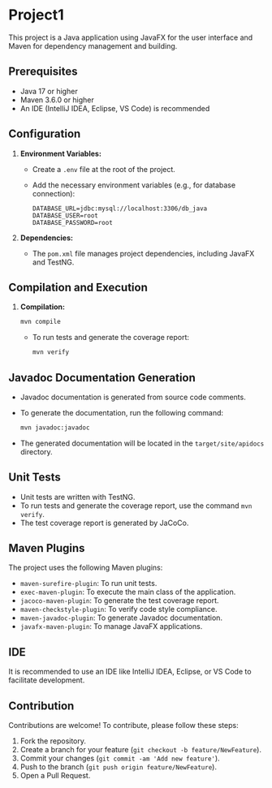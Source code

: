 # Project1

This project is a Java application using JavaFX for the user interface and Maven for dependency management and building.

## Prerequisites

* Java 17 or higher
* Maven 3.6.0 or higher
* An IDE (IntelliJ IDEA, Eclipse, VS Code) is recommended

## Configuration

1.  **Environment Variables:**
    * Create a `.env` file at the root of the project.
    * Add the necessary environment variables (e.g., for database connection):

        ```
        DATABASE_URL=jdbc:mysql://localhost:3306/db_java
        DATABASE_USER=root
        DATABASE_PASSWORD=root
        ```

2.  **Dependencies:**
    * The `pom.xml` file manages project dependencies, including JavaFX and TestNG.

## Compilation and Execution

1.  **Compilation:**
    ```bash
    mvn compile
    ```

    * To run tests and generate the coverage report:
        ```bash
        mvn verify
        ```

## Javadoc Documentation Generation

* Javadoc documentation is generated from source code comments.
* To generate the documentation, run the following command:

    ```bash
    mvn javadoc:javadoc
    ```

* The generated documentation will be located in the `target/site/apidocs` directory.

## Unit Tests

* Unit tests are written with TestNG.
* To run tests and generate the coverage report, use the command `mvn verify`.
* The test coverage report is generated by JaCoCo.

## Maven Plugins

The project uses the following Maven plugins:

* `maven-surefire-plugin`: To run unit tests.
* `exec-maven-plugin`: To execute the main class of the application.
* `jacoco-maven-plugin`: To generate the test coverage report.
* `maven-checkstyle-plugin`: To verify code style compliance.
* `maven-javadoc-plugin`: To generate Javadoc documentation.
* `javafx-maven-plugin`: To manage JavaFX applications.

## IDE

It is recommended to use an IDE like IntelliJ IDEA, Eclipse, or VS Code to facilitate development.


## Contribution

Contributions are welcome! To contribute, please follow these steps:

1.  Fork the repository.
2.  Create a branch for your feature (`git checkout -b feature/NewFeature`).
3.  Commit your changes (`git commit -am 'Add new feature'`).
4.  Push to the branch (`git push origin feature/NewFeature`).
5.  Open a Pull Request.
